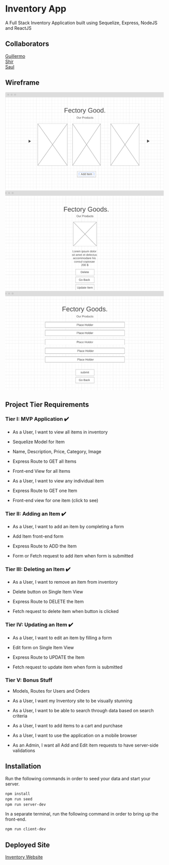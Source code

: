 # Inventory App

A Full Stack Inventory Application built using Sequelize, Express, NodeJS and ReactJS

## Collaborators

[Guillermo](https://github.com/guillermopalencia)\
[Shir](https://github.com/shirkocurek)\
[Saul](https://github.com/Saul-RobotPenguin)

## Wireframe

![wireframe1](./wireframe/wireframe1.png)
![wireframe2](./wireframe/wireframe2.png)
![wireframe3](./wireframe/wireframe3.png)

## Project Tier Requirements

### Tier I: MVP Application ✔️

- As a User, I want to view all items in inventory

- Sequelize Model for Item

- Name, Description, Price, Category, Image

- Express Route to GET all Items

- Front-end View for all Items

- As a User, I want to view any individual item

- Express Route to GET one Item

- Front-end view for one item (click to see)

### Tier II: Adding an Item ✔️

- As a User, I want to add an item by completing a form

- Add Item front-end form

- Express Route to ADD the Item

- Form or Fetch request to add item when form is submitted

### Tier III: Deleting an Item ✔️

- As a User, I want to remove an item from inventory

- Delete button on Single Item View

- Express Route to DELETE the Item

- Fetch request to delete item when button is clicked

### Tier IV: Updating an Item ✔️

- As a User, I want to edit an item by filling a form

- Edit form on Single Item View

- Express Route to UPDATE the Item

- Fetch request to update item when form is submitted

### Tier V: Bonus Stuff

- Models, Routes for Users and Orders

- As a User, I want my Inventory site to be visually stunning

- As a User, I want to be able to search through data based on search criteria

- As a User, I want to add items to a cart and purchase

- As a User, I want to use the application on a mobile browser

- As an Admin, I want all Add and Edit item requests to have server-side validations

## Installation

Run the following commands in order to seed your data and start your server.

```bash
npm install
npm run seed
npm run server-dev
```

In a separate terminal, run the following command in order to bring up the front-end.

```bash
npm run client-dev
```

## Deployed Site

[Inventory Website](https://google.com)
